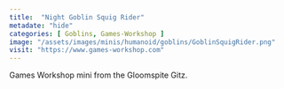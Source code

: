 ```yaml
---
title:  "Night Goblin Squig Rider"
metadate: "hide"
categories: [ Goblins, Games-Workshop ]
image: "/assets/images/minis/humanoid/goblins/GoblinSquigRider.png"
visit: "https://www.games-workshop.com"
---
```

Games Workshop mini from the Gloomspite Gitz.